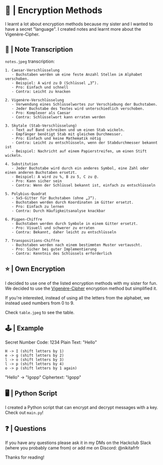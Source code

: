 # 🔣 | Encryption Methods

I learnt a lot about encryption methods because my sister and I wanted to have a secret "language". I created notes and learnt more about the Vigenère-Cipher.

## 📝 | Note Transcription

`notes.jpeg` transcription:
```
1. Caesar-Verschlüsselung  
   - Buchstaben werden um eine feste Anzahl Stellen im Alphabet verschoben.  
   - Beispiel: A wird zu D (Schlüssel „3“).  
   - Pro: Einfach und schnell  
   - Contra: Leicht zu knacken

2. Vigenère-Verschlüsselung  
   - Verwendung eines Schlüsselwortes zur Verschiebung der Buchstaben.  
   - Jeder Buchstabe des Textes wird unterschiedlich verschoben.  
   - Pro: Komplexer als Caesar  
   - Contra: Schlüsselwort kann erraten werden

3. Skytale (Stab-Verschlüsselung)  
   - Text auf Band schreiben und um einen Stab wickeln.  
   - Empfänger benötigt Stab mit gleichem Durchmesser.  
   - Pro: Einfach und keine Mathematik nötig  
   - Contra: Leicht zu entschlüsseln, wenn der Stabdurchmesser bekannt ist  
   - Beispiel: Nachricht auf einem Papierstreifen, um einen Stift wickeln.

4. Substitution  
   - Jeder Buchstabe wird durch ein anderes Symbol, eine Zahl oder einen anderen Buchstaben ersetzt.  
   - Beispiel: A wird zu %, B zu 5, C zu @.  
   - Pro: Kann sicher sein  
   - Contra: Wenn der Schlüssel bekannt ist, einfach zu entschlüsseln

5. Polybius-Quadrat  
   - 5x5-Gitter für Buchstaben (ohne „J“).  
   - Buchstaben werden durch Koordinaten im Gitter ersetzt.  
   - Pro: Einfach zu lernen  
   - Contra: Durch Häufigkeitsanalyse knackbar  

6. Pigpen-Chiffre  
   - Buchstaben werden durch Symbole in einem Gitter ersetzt.  
   - Pro: Visuell und schwerer zu erraten  
   - Contra: Bekannt, daher leicht zu entschlüsseln  

7. Transpositions-Chiffre  
   - Buchstaben werden nach einem bestimmten Muster vertauscht.  
   - Pro: Sicher bei guter Implementierung  
   - Contra: Kenntnis des Schlüssels erforderlich
```

## ⭐️ | Own Encryption

I decided to use one of the listed encryption methods with my sister for fun. We decided to use the [Vigenère-Cipher](https://en.wikipedia.org/wiki/Vigen%C3%A8re_cipher) encryption method but simplified it.

If you're interested, instead of using all the letters from the alphabet, we instead used numbers from 0 to 9.

Check `table.jpeg` to see the table.

##  🕹️ | Example

Secret Number Code: 1234
Plain Text: "Hello"

```
H -> I (shift letters by 1)
e -> g (shift letters by 2)
l -> o (shift letters by 3)
l -> p (shift letters by 4)
o -> p (shift letters by 1 again)
```

"Hello" -> "Igopp"
Ciphertext: "Igopp"

## 🖥️ | Python Script

I created a Python script that can encrypt and decrypt messages with a key. Check out `main.py`!

## ❓ | Questions

If you have any questions please ask it in my DMs on the Hackclub Slack (where you probably came from) or add me on Discord: @nikitafrfr

Thanks for reading!